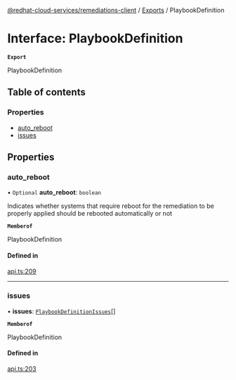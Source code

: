 [@redhat-cloud-services/remediations-client](../README.md) / [Exports](../modules.md) / PlaybookDefinition

# Interface: PlaybookDefinition

**`Export`**

PlaybookDefinition

## Table of contents

### Properties

- [auto\_reboot](PlaybookDefinition.md#auto_reboot)
- [issues](PlaybookDefinition.md#issues)

## Properties

### auto\_reboot

• `Optional` **auto\_reboot**: `boolean`

Indicates whether systems that require reboot for the remediation to be properly applied should be rebooted automatically or not

**`Memberof`**

PlaybookDefinition

#### Defined in

[api.ts:209](https://github.com/RedHatInsights/javascript-clients/blob/main/packages/remediations/api.ts#L209)

___

### issues

• **issues**: [`PlaybookDefinitionIssues`](PlaybookDefinitionIssues.md)[]

**`Memberof`**

PlaybookDefinition

#### Defined in

[api.ts:203](https://github.com/RedHatInsights/javascript-clients/blob/main/packages/remediations/api.ts#L203)
